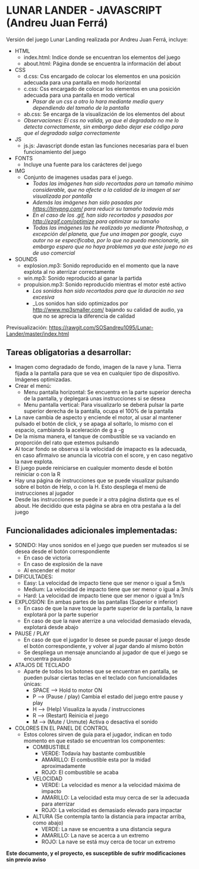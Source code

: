 # LUNAR LANDER - JAVASCRIPT (Andreu Juan Ferrá)
Versión del juego Lunar Landing realizada por Andreu Juan Ferrá, incluye:

* HTML
  * index.html: Indice donde se encuentran los elementos del juego
  * about.html: Página donde se encuentra la información del about
* CSS
  * d.css: Css encargado de colocar los elementos en una posición adecuada para una pantalla en modo horizontal
  * c.css: Css encargado de colocar los elementos en una posición adecuada para una pantalla en modo vertical
    * _Pasar de un css a otro lo hara mediante media query dependiendo del tamaño de la pantalla_
  * ab.css: Se encarga de la visualización de los elementos del about
   * _Observaciones: El css no valida, ya que el degradado no me lo detecta correctamente, sin embargo debo dejar ese código para que el degradado salga correctamente_ 
* JS
  * js.js: Javascript donde estan las funciones necesarias para el buen funcionamiento del juego
* FONTS
  * Incluye una fuente para los carácteres del juego
* IMG
  * Conjunto de imagenes usadas para el juego.
    * _Todas las imágenes han sido recortadas para un tamaño mínimo considerable, que no afecte a la calidad de la imagen al ser visualizada por pantalla_
    * _Además las imágenes han sido pasadas por https://tinypng.com/ para reducir su tamaño todavía más_
    * _En el caso de los .gif, han sido recortados y pasados por http://ezgif.com/optimize para optimizar su tamaño_
    * _Todas las imágenes las he realizado yo mediante Photoshop, a excepción del planeta, que fue una imagen por google, cuyo autor no se especificaba, por lo que no puedo mencionarle, sin embargo espero que no haya problemas ya que este juego no es de uso comercial_
* SOUNDS
  * explosion.mp3: Sonido reproducido en el momento que la nave explota al no aterrizar correctamente
  * win.mp3: Sonido reproducido al ganar la partida
  * propulsion.mp3: Sonido reproducido mientras el motor esté activo
    * _Los sonidos han sido recortados para que la duración no sea excesiva_
    * _Los sonidos han sido optimizados por http://www.mp3smaller.com/ bajando su calidad de audio, ya que no se aprecia la diferencia de calidad
    

Previsualización: https://rawgit.com/SOSandreu1095/Lunar-Lander/master/index.html

Tareas obligatorias a desarrollar:
---------------------------------
* Imagen como degradado de fondo, imagen de la nave y luna. Tierra fijada a la pantalla para que se vea en cualquier tipo de dispositivo. Imágenes optimizadas.
* Crear el menú: 
  * Menu pantalla horizontal: Se encuentra en la parte superior derecha de la pantalla, y deplegará unas instrucciones si se desea
  * Menu pantalla vertical: Para visualizarlo se deberá pulsar la parte superior derecha de la pantalla, ocupa el 100% de la pantalla
* La nave cambia de aspecto y enciende el motor, al usar al mantener pulsado el botón de click, y se apaga al soltarlo, lo mismo con el espacio, cambiando la aceleración de g a -g
* De la misma manera, el tanque de combustible se va vaciando en proporción del rato que estemos pulsando 
* Al tocar fondo se observa si la velocidad de imapacto es la adecuada, en caso afirmaivo se anuncia la vicotria con el score, y en caso negativo la nave explota.
* El juego puede reiniciarse en cualquier momento desde el botón reiniciar o con la R
* Hay una página de instrucciones que se puede visualizar pulsando sobre el botón de Help, o con la H. Esto despliega el menú de instrucciones al jugador
* Desde las instrucciones se puede ir a otra página distinta que es el about. He decidido que esta página se abra en otra pestaña a la del juego

Funcionalidades adicionales implementadas:
-----------------------------------------
* SONIDO: Hay unos sonidos en el juego que pueden ser muteados si se desea desde el botón correspondiente
  * En caso de victoria
  * En caso de explosión de la nave
  * Al encender el motor
* DIFICULTADES:
  * Easy: La velocidad de impacto tiene que ser menor o igual a 5m/s
  * Medium: La velocidad de impacto tiene que ser menor o igual a 3m/s
  * Hard: La velocidad de impacto tiene que ser menor o igual a 1m/s
* EXPLOSIÓN: En ambas partes de las pantallas (Superior e inferior)
  * En caso de que la nave toque la parte superior de la pantalla, la nave explotará por la parte superior
  * En caso de que la nave aterrize a una velocidad demasiado elevada, explotará desde abajo
* PAUSE / PLAY
  * En caso de que el jugador lo desee se puede pausar el juego desde el botón correspondiente, y volver al jugar dando al mismo botón
  * Se despliega un mensaje anunciando al jugador de que el juego se encuentra pausado
* ATAJOS DE TECLADO
  * Aparte de todos los botones que se encuentran en pantalla, se pueden pulsar ciertas teclas en el teclado con funcionalidades únicas:
    * SPACE --> Hold to motor ON 
    * P --> (Pause / play) Cambia el estado del juego entre pause y play
    * H --> (Help) Visualiza la ayuda / instrucciones
    * R --> (Restart) Reinicia el juego
    * M --> (Mute / Unmute) Activa o desactiva el sonido
* COLORES EN EL PANEL DE CONTROL
    * Estos colores sirven de guía para el jugador, indican en todo momento en que estado se encuentran los componentes:
      * COMBUSTIBLE
        * VERDE: Todavía hay bastante combustible
        * AMARILLO: El combustible esta por la midad aproximadamente
        * ROJO: El combustible se acaba
      * VELOCIDAD
        * VERDE: La velocidad es menor a la velocidad máxima de impacto
        * AMARILLO: La velocidad esta muy cerca de ser la adecuada para aterrizar
        * ROJO: La velocidad es demasiado elevado para impactar
      * ALTURA (Se contempla tanto la distancia para impactar arriba, como abajo)
        * VERDE: La nave se encuentra a una distancia segura
        * AMARILLO: La nave se acerca a un extremo
        * ROJO: La nave se está muy cerca de tocar un extremo
    

**Este documento, y el proyecto, es susceptible de sufrir modificaciones sin previo aviso**
